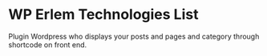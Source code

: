 # WP Erlem Technologies List
Plugin Wordpress who displays your posts and pages and category through shortcode on front end.
